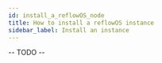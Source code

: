 ```yaml
---
id: install_a_reflowOS_node
title: How to install a reflowOS instance
sidebar_label: Install an instance
---
```


-- TODO --